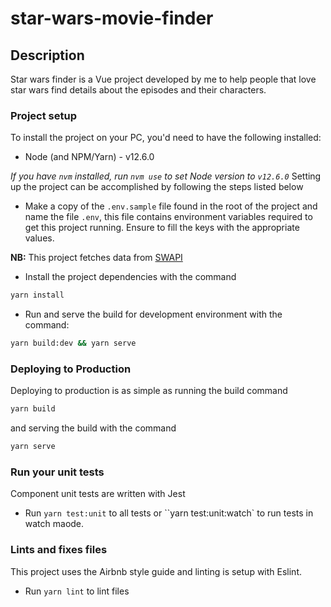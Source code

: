 # star-wars-movie-finder

## Description
Star wars finder is a Vue project developed by me to help people that love star wars find details about the episodes and their characters.

### Project setup
To install the project on your PC, you'd need to have the following installed:
* Node (and NPM/Yarn) - v12.6.0

*If you have `nvm` installed, run `nvm use` to set Node version to `v12.6.0`*
Setting up the project can be accomplished by following the steps listed below
* Make a copy of the `.env.sample` file found in the root of the project and name the file `.env`, this file contains environment variables required to get this project running. Ensure to fill the keys with the appropriate values.

**NB:** This project fetches data from [SWAPI](https://swapi.co/documentation#intro)

* Install the project dependencies with the command
```sh
yarn install
```

* Run and serve the build for development environment with the command:
```sh
yarn build:dev && yarn serve
```

### Deploying to Production
Deploying to production is as simple as running the build command
```sh
yarn build
```
and serving the build with the command
```sh
yarn serve
```

### Run your unit tests
Component unit tests are written with Jest

- Run `yarn test:unit` to all tests or  ``yarn test:unit:watch` to run tests in watch maode.

### Lints and fixes files
This project uses the Airbnb style guide and linting is setup with Eslint.

- Run `yarn lint` to lint files
